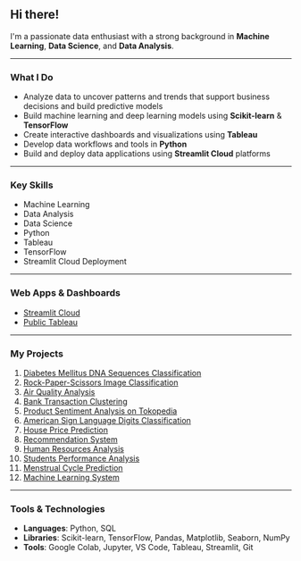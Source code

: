 ##  Hi there!
I'm a passionate data enthusiast with a strong background in **Machine Learning**, **Data Science**, and **Data Analysis**. 

---

###  What I Do
-  Analyze data to uncover patterns and trends that support business decisions and build predictive models
-  Build machine learning and deep learning models using **Scikit-learn** & **TensorFlow**  
-  Create interactive dashboards and visualizations using **Tableau**  
-  Develop data workflows and tools in **Python**  
-  Build and deploy data applications using **Streamlit Cloud** platforms


---

###  Key Skills
-  Machine Learning  
-  Data Analysis  
-  Data Science
-  Python  
-  Tableau  
-  TensorFlow  
-  Streamlit Cloud Deployment
  
---

###  Web Apps & Dashboards
- [Streamlit Cloud](https://share.streamlit.io/user/mkarmand)  
- [Public Tableau](https://public.tableau.com/app/profile/muhammad.armand7202/)

---

###  My Projects

1. [Diabetes Mellitus DNA Sequences Classification](https://github.com/mkarmand/Diabetes-Mellitus-DNA-Sequences)
2. [Rock-Paper-Scissors Image Classification](https://github.com/mkarmand/Rock-Paper-Scissors) 
3. [Air Quality Analysis](https://github.com/mkarmand/Air-Quality-Analysis)  
4. [Bank Transaction Clustering](https://github.com/mkarmand/Bank-Transaction)  
5. [Product Sentiment Analysis on Tokopedia](https://github.com/mkarmand/Product-Sentiment-Analysis-on-Tokopedia)
6. [American Sign Language Digits Classification](https://github.com/mkarmand/American-Sign-Language-Digits)
7. [House Price Prediction](https://github.com/MKarmand/House-Price-Prediction)
8. [Recommendation System](https://github.com/mkarmand/Recommendation-System)
9. [Human Resources Analysis](https://github.com/mkarmand/Human-Resources)
10. [Students Performance Analysis](https://github.com/mkarmand/Students-Performance)
11.  [Menstrual Cycle Prediction](https://github.com/mkarmand/Menstrual-Cycle-Prediction)
12.   [Machine Learning System](https://github.com/mkarmand/Eksperimen_SML_Muhammad-Kristover-Armand)

---

###  Tools & Technologies
- **Languages**: Python, SQL  
- **Libraries**: Scikit-learn, TensorFlow, Pandas, Matplotlib, Seaborn, NumPy
- **Tools**: Google Colab, Jupyter, VS Code, Tableau, Streamlit, Git 
